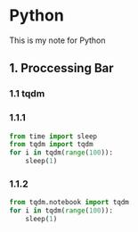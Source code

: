 # Python
This is my note for Python


## 1. Proccessing Bar
### 1.1 tqdm
### 1.1.1
```python
from time import sleep
from tqdm import tqdm
for i in tqdm(range(100)):
    sleep(1)
```

### 1.1.2
```python
from tqdm.notebook import tqdm
for i in tqdm(range(100)):
    sleep(1)
```
